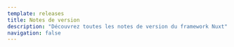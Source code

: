 ```yaml
---
template: releases
title: Notes de version
description: "Découvrez toutes les notes de version du framework Nuxt"
navigation: false
---
```

